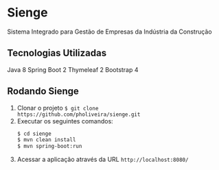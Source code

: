 # Sienge
Sistema Integrado para Gestão de Empresas da Indústria da Construção

## Tecnologias Utilizadas
Java 8
Spring Boot 2
Thymeleaf 2
Bootstrap 4

## Rodando Sienge
1. Clonar o projeto `$ git clone https://github.com/pholiveira/sienge.git`
2. Executar os seguintes comandos:
	```bash
	$ cd sienge
	$ mvn clean install
	$ mvn spring-boot:run
	```
3. Acessar a aplicação através da URL `http://localhost:8080/`